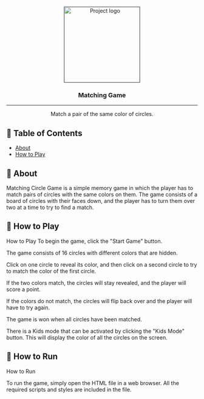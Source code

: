 <p align="center">
  <a href="" rel="noopener">
 <img width=200px height=200px src="https://i.imgur.com/6wj0hh6.jpg" alt="Project logo"></a>
</p>

<h3 align="center">Matching Game</h3>

<div align="center"></div>

---

<p align="center"> Match a pair of the same color of circles. 
    <br> 
</p>

## 📝 Table of Contents

- [About](#about)
- [How to Play](#getting_started)

## 🧐 About <a name = "about"></a>

Matching Circle Game is a simple memory game in which the player has to match pairs of circles with the same colors on them. The game consists of a board of circles with their faces down, and the player has to turn them over two at a time to try to find a match.

## 🏁 How to Play <a name = "How to Play"></a>

How to Play
To begin the game, click the "Start Game" button.

The game consists of 16 circles with different colors that are hidden.

Click on one circle to reveal its color, and then click on a second circle to try to match the color of the first circle.

If the two colors match, the circles will stay revealed, and the player will score a point.

If the colors do not match, the circles will flip back over and the player will have to try again.

The game is won when all circles have been matched.

There is a Kids mode that can be activated by clicking the "Kids Mode" button. This will display the color of all the circles on the screen.

## 🏁 How to Run <a name = "How to Run"></a>

How to Run

To run the game, simply open the HTML file in a web browser. All the required scripts and styles are included in the file.
